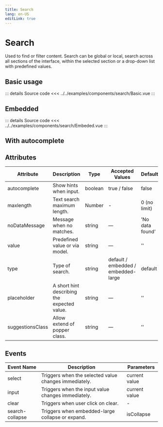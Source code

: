 ```yaml
---
title: Search
lang: en-US
editLink: true
---
```


# Search

Used to find or filter content. Search can be global or local, search across all sections of the interface, within the selected section or a drop-down list with predefined values.

## Basic usage

<BasicSearch />

::: details Source code
<<< ../../examples/components/search/Basic.vue
:::

## Embedded

<EmbededSearch />

::: details Source code
<<< ../../examples/components/search/Embeded.vue
:::

## With autocomplete

<AutocompleteSearch />

## Attributes

| Attribute     | Description                                 | Type     | Accepted Values                     | Default         |
| ------------- | ------------------------------------------- | -------- | ----------------------------------- | -------         |
| autocomplete  | Show hints when input.                       | boolean  | true / false                        | false           |
| maxlength     | Text search maximum length.                  | Number   | -                                   | 0 (no limit)    |
| noDataMessage | Message when no matches.                     | string   | —                                   | 'No data found' |
| value         | Predefined value or via model.               | string   | —                                   | ''              |
| type          | Type of search.                              | string   | default / embedded / embedded-large | default         |
| placeholder   | A short hint describing the expected value.  | string   | —                                   | ''              |
| suggestionsClass   | Allow extend of popper class.           | string   | —                                   | ''              |

## Events

| Event Name  | Description                                           | Parameters    |
| --------    | ----------------------------------------------------- | ----------    |
| select      | Triggers when the selected value changes immediately.  | current value |
| input       | Triggers when the input value changes immediately.     | current value |
| clear       | Triggers when user click on clear.                     | -             |
| search-collapse | Triggers when embedded-large collapse or expand.   | isCollapse    |

<script setup>
  import BasicSearch from 'examples/components/search/Basic.vue';
  import EmbededSearch from 'examples/components/search/Embeded.vue';
  import AutocompleteSearch from 'examples/components/search/Autocomplete.vue';
</script>